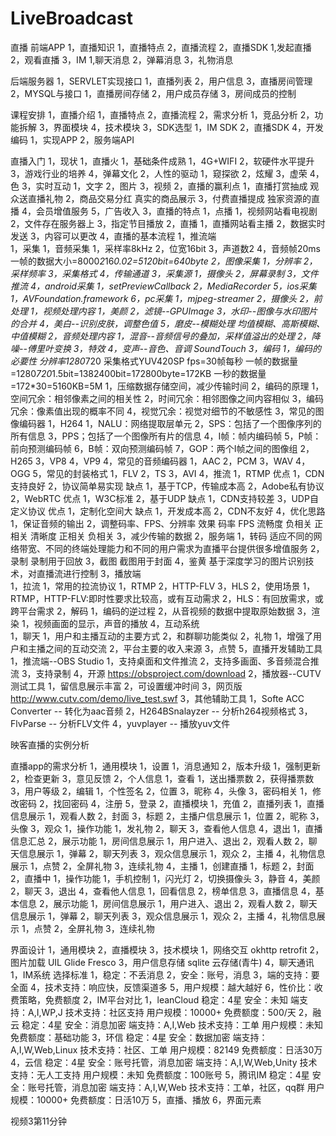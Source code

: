 # LiveBroadcast
直播
前端APP
1，直播知识
   1，直播特点
   2，直播流程
2，直播SDK
   1,发起直播
   2，观看直播
3，IM
   1,聊天消息
   2，弹幕消息
   3，礼物消息

后端服务器
1，SERVLET实现接口
   1，直播列表
   2，用户信息
   3，直播房间管理
2，MYSQL与接口
   1，直播房间存储
   2，用户成员存储
   3，房间成员的控制

课程安排
1，直播介绍
   1，直播特点
   2，直播流程
2，需求分析
   1，竞品分析
   2，功能拆解
   3，界面模块
   4，技术模块
3，SDK选型
   1，IM SDK
   2，直播SDK
4，开发编码
   1，实现APP
   2，服务端API

直播入门
1，现状 
   1，直播火
      1，基础条件成熟
         1，4G+WIFI
         2，软硬件水平提升
         3，游戏行业的培养
         4，弹幕文化
      2，人性的驱动
         1，窥探欲
         2，炫耀
         3，虚荣
         4，色
      3，实时互动
         1，文字
         2，图片
         3，视频
   2，直播的赢利点
      1，直播打赏抽成  观众送直播礼物
      2，商品交易分红  真实的商品展示
      3，付费直播提成  独家资源的直播
      4，会员增值服务
      5，广告收入
   3，直播的特点 
      1，点播
         1，视频网站看电视剧
         2，文件存在服务器上
         3，指定节目播放
      2，直播
         1，直播网站看主播
         2，数据实时发送
         3，内容可以更改
   4，直播的基本流程
      1，推流端  
         1，采集
            1，音频采集
               1，采样率8kHz 
               2，位宽16bit 
               3，声道数2
               4，音频帧20ms
               一帧的数据大小=8000*2*16*0.02=5120bit=640byte 
            2，图像采集
               1，分辨率
               2，采样频率
               3，采集格式
               4，传输通道
            3，采集源
               1，摄像头
               2，屏幕录制
               3，文件推流
            4，android采集
               1，setPreviewCallback
               2，MediaRecorder
            5，ios采集
               1，AVFoundation.framework
            6，pc采集
               1，mjpeg-streamer
               2，摄像头
         2，前处理
            1，视频处理内容
               1，美颜
               2，滤镜--GPUImage
               3，水印--图像与水印图片的合并
               4，美白--识别皮肤，调整色值
               5，磨皮--模糊处理 均值模糊、高斯模糊、中值模糊
            2，音频处理内容
               1，混音--音频信号的叠加，采样值溢出的处理
               2，降噪--傅里叶变换
               3，特效
               4，变声--音色、音调 SoundTouch
         3，编码
            1，编码的必要性
               分辨率1280*720
               采集格式YUV420SP
               fps=30帧每秒
               一帧的数据量=1280*720*1.5bit=1382400bit=172800byte=172KB
               一秒的数据量=172*30=5160KB=5M
               1，压缩数据存储空间，减少传输时间
            2，编码的原理
               1，空间冗余：相邻像素之间的相关性
               2，时间冗余：相邻图像之间内容相似
               3，编码冗余：像素值出现的概率不同
               4，视觉冗余：视觉对细节的不敏感性
            3，常见的图像编码器
               1，H264
                  1，NALU：网络提取层单元
                  2，SPS：包括了一个图像序列的所有信息
                  3，PPS；包括了一个图像所有片的信息
                  4，I帧：帧内编码帧
                  5，P帧：前向预测编码帧
                  6，B帧：双向预测编码帧
                  7，GOP：两个I帧之间的图像组
               2，H265
               3，VP8
               4，VP9
            4，常见的音频编码器
               1，AAC
               2，PCM
               3，WAV
               4，OGG
            5，常见的封装格式
               1，FLV
               2，TS
               3，AVI
         4，推流
            1，RTMP
               优点
               1，CDN支持良好
               2，协议简单易实现
               缺点
               1，基于TCP，传输成本高
               2，Adobe私有协议
            2，WebRTC
               优点
               1，W3C标准
               2，基于UDP
               缺点
               1，CDN支持较差
            3，UDP自定义协议
               优点
               1，定制化空间大
               缺点
               1，开发成本高
               2，CDN不友好
            4，优化思路
               1，保证音频的输出
               2，调整码率、FPS、分辨率
                  效果     码率    FPS
                  流畅度   负相关   正相关
                  清晰度   正相关   负相关
               3，减少传输的数据
      2，服务端
         1，转码
            适应不同的网络带宽、不同的终端处理能力和不同的用户需求为直播平台提供很多增值服务
         2，录制 
            录制用于回放
         3，截图 
            截图用于封面
         4，鉴黄
            基于深度学习的图片识别技术，对直播流进行控制
      3，播放端  
         1，拉流
            1，常用的拉流协议
               1，RTMP
               2，HTTP-FLV
               3，HLS
            2，使用场景
               1，RTMP，HTTP-FLV:即时性要求比较高，或有互动需求
               2，HLS：有回放需求，或跨平台需求
         2，解码
            1，编码的逆过程
            2，从音视频的数据中提取原始数据
         3，渲染
            1，视频画面的显示，声音的播放
      4，互动系统  
         1，聊天
            1，用户和主播互动的主要方式
            2，和群聊功能类似
         2，礼物
            1，增强了用户和主播之间的互动交流
            2，平台主要的收入来源
         3，点赞
   5，直播开发辅助工具
      1，推流端--OBS Studio
         1，支持桌面和文件推流
         2，支持多画面、多音频混合推流
         3，支持录制
         4，开源 https://obsproject.com/download
      2，播放器--CUTV测试工具
         1，留信息展示丰富
         2，可设置缓冲时间
         3，网页版 http://www.cutv.com/demo/live_test.swf
      3，其他辅助工具
         1，Softe ACC Converter -- 转化为aac音频
         2，H264BSnalayzer -- 分析h264视频格式
         3，FlvParse -- 分析FLV文件
         4，yuvplayer -- 播放yuv文件

映客直播的实例分析

直播app的需求分析
1，通用模块
   1，设置
      1，消息通知
      2，版本升级
         1，强制更新
         2，检查更新
      3，意见反馈
   2，个人信息
      1，查看
         1，送出播票数
         2，获得播票数
         3，用户等级
      2，编辑
         1，个性签名
         2，位置
         3，昵称
         4，头像
   3，密码相关
      1，修改密码
      2，找回密码
   4，注册
   5，登录
2，直播模块
   1，充值
   2，直播列表
      1，直播信息展示
         1，观看人数
         2，封面
         3，标题
      2，主播户信息展示
         1，位置
         2，昵称
         3，头像
   3，观众
      1，操作功能
         1，发礼物
         2，聊天
         3，查看他人信息
         4，退出
            1，直播信息汇总
      2，展示功能
         1，房间信息展示
            1，用户进入、退出
            2，观看人数
         2，聊天信息展示
            1，弹幕
            2，聊天列表
         3，观众信息展示
            1，观众
            2，主播
         4，礼物信息展示
            1，点赞
            2，全屏礼物
            3，连续礼物
   4，主播
      1，创建直播
         1，标题
         2，封面
      2，直播中
         1，操作功能
            1，手机控制
               1，闪光灯
               2，切换摄像头
               3，静音
               4，美颜
            2，聊天
            3，退出
            4，查看他人信息
               1，回看信息
               2，榜单信息
               3，直播信息
               4，基本信息
         2，展示功能
            1，房间信息展示
               1，用户进入、退出
               2，观看人数
            2，聊天信息展示
               1，弹幕
               2，聊天列表
            3，观众信息展示
               1，观众
               2，主播
            4，礼物信息展示
               1，点赞
               2，全屏礼物
               3，连续礼物

界面设计
1，通用模块
2，直播模块
3，技术模块
   1，网络交互 okhttp retrofit
   2，图片加载 UIL Glide Fresco
   3，用户信息存储 sqlite 云存储(青牛)
   4，聊天通讯 
      1，IM系统 选择标准
         1，稳定：不丢消息
         2，安全：账号，消息
         3，端的支持：要全面
         4，技术支持：响应快，反馈渠道多
         5，用户规模：越大越好
         6，性价比：收费策略，免费额度
      2，IM平台对比
         1，leanCloud 
            稳定：4星
            安全：未知
            端支持：A,I,WP,J
            技术支持：社区支持
            用户规模：10000+
            免费额度：500/天
         2，融云
            稳定：4星
            安全：消息加密
            端支持：A,I,Web
            技术支持：工单
            用户规模：未知
            免费额度：基础功能
         3，环信
            稳定：4星
            安全：数据加密
            端支持：A,I,W,Web,Linux
            技术支持：社区、工单
            用户规模：82149
            免费额度：日活30万
         4，云信
            稳定：4星
            安全：账号托管，消息加密
            端支持：A,I,W,Web,Unity
            技术支持：无人工支持
            用户规模：未知
            免费额度：100账号
         5，腾讯IM
            稳定：4星
            安全：账号托管，消息加密
            端支持：A,I,W,Web
            技术支持：工单，社区，qq群
            用户规模：10000+
            免费额度：日活10万
   5，直播、播放 
   6，界面元素   

视频3第11分钟